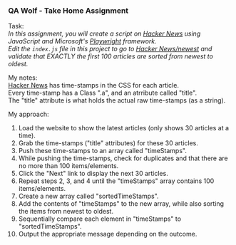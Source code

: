 <h3>QA Wolf - Take Home Assignment</h3>

Task:<br>
<i>In this assignment, you will create a script on [Hacker News](https://news.ycombinator.com/) using JavaScript and Microsoft's [Playwright](https://playwright.dev/) framework.</i><br>
<i>Edit the `index.js` file in this project to go to [Hacker News/newest](https://news.ycombinator.com/newest) and validate that EXACTLY the first 100 articles are sorted from newest to oldest.</i><br>

My notes:<br>
[Hacker News](https://news.ycombinator.com/newest) has time-stamps in the CSS for each article.<br>
Every time-stamp has a Class ".a", and an atrribute called "title".<br>
The "title" attribute is what holds the actual raw time-stamps (as a string).<br>

My approach:<br>

1. Load the website to show the latest articles (only shows 30 articles at a time).<br>
2. Grab the time-stamps ("title" attributes) for these 30 articles.<br>
3. Push these time-stamps to an array called "timeStamps".<br>
4. While pushing the time-stamps, check for duplicates and that there are no more than 100 items/elements.<br>
5. Click the "Next" link to display the next 30 articles.<br>
6. Repeat steps 2, 3, and 4 until the "timeStamps" array contains 100 items/elements.<br>
7. Create a new array called "sortedTimeStamps".<br>
8. Add the contents of "timeStamps" to the new array, while also sorting the items from newest to oldest.<br>
9. Sequentially compare each element in "timeStamps" to "sortedTimeStamps".<br>
10. Output the appropriate message depending on the outcome.<br>
